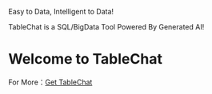 
Easy to Data, Intelligent to Data! &nbsp; 

TableChat is a SQL/BigData Tool Powered By Generated AI!

# Welcome to TableChat

For More：[Get TableChat](https://github.com/tablechatlabs/tablechat/tree/main) 

